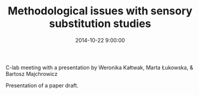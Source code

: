 ﻿---
layout: post
title:  "Methodological issues with sensory substitution studies"
date:   2014-10-22 9:00:00
image: /images/10.jpg
---

C-lab meeting with a presentation by Weronika Kałtwak, Marta Łukowska, & Bartosz Majchrowicz

Presentation of a paper draft.
